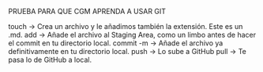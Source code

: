 PRUEBA PARA QUE CGM APRENDA A USAR GIT

touch -> Crea un archivo y le añadimos también la extensión. Este es un .md.
add -> Añade el archivo al Staging Area, como un limbo antes de hacer el commit en tu directorio local.
commit -m -> Añade el archivo ya definitivamente en tu directorio local.
push -> Lo sube a GitHub
pull -> Te pasa lo de GitHub a local.

